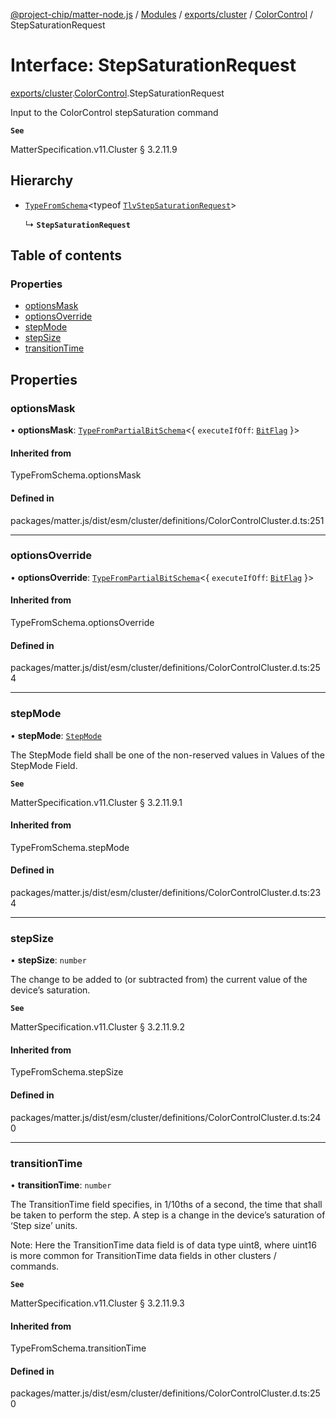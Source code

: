 [@project-chip/matter-node.js](../README.md) / [Modules](../modules.md) / [exports/cluster](../modules/exports_cluster.md) / [ColorControl](../modules/exports_cluster.ColorControl.md) / StepSaturationRequest

# Interface: StepSaturationRequest

[exports/cluster](../modules/exports_cluster.md).[ColorControl](../modules/exports_cluster.ColorControl.md).StepSaturationRequest

Input to the ColorControl stepSaturation command

**`See`**

MatterSpecification.v11.Cluster § 3.2.11.9

## Hierarchy

- [`TypeFromSchema`](../modules/exports_tlv.md#typefromschema)\<typeof [`TlvStepSaturationRequest`](../modules/exports_cluster.ColorControl.md#tlvstepsaturationrequest)\>

  ↳ **`StepSaturationRequest`**

## Table of contents

### Properties

- [optionsMask](exports_cluster.ColorControl.StepSaturationRequest.md#optionsmask)
- [optionsOverride](exports_cluster.ColorControl.StepSaturationRequest.md#optionsoverride)
- [stepMode](exports_cluster.ColorControl.StepSaturationRequest.md#stepmode)
- [stepSize](exports_cluster.ColorControl.StepSaturationRequest.md#stepsize)
- [transitionTime](exports_cluster.ColorControl.StepSaturationRequest.md#transitiontime)

## Properties

### optionsMask

• **optionsMask**: [`TypeFromPartialBitSchema`](../modules/exports_schema.md#typefrompartialbitschema)\<\{ `executeIfOff`: [`BitFlag`](../modules/exports_schema.md#bitflag)  }\>

#### Inherited from

TypeFromSchema.optionsMask

#### Defined in

packages/matter.js/dist/esm/cluster/definitions/ColorControlCluster.d.ts:251

___

### optionsOverride

• **optionsOverride**: [`TypeFromPartialBitSchema`](../modules/exports_schema.md#typefrompartialbitschema)\<\{ `executeIfOff`: [`BitFlag`](../modules/exports_schema.md#bitflag)  }\>

#### Inherited from

TypeFromSchema.optionsOverride

#### Defined in

packages/matter.js/dist/esm/cluster/definitions/ColorControlCluster.d.ts:254

___

### stepMode

• **stepMode**: [`StepMode`](../enums/exports_cluster.ColorControl.StepMode.md)

The StepMode field shall be one of the non-reserved values in Values of the StepMode Field.

**`See`**

MatterSpecification.v11.Cluster § 3.2.11.9.1

#### Inherited from

TypeFromSchema.stepMode

#### Defined in

packages/matter.js/dist/esm/cluster/definitions/ColorControlCluster.d.ts:234

___

### stepSize

• **stepSize**: `number`

The change to be added to (or subtracted from) the current value of the device’s saturation.

**`See`**

MatterSpecification.v11.Cluster § 3.2.11.9.2

#### Inherited from

TypeFromSchema.stepSize

#### Defined in

packages/matter.js/dist/esm/cluster/definitions/ColorControlCluster.d.ts:240

___

### transitionTime

• **transitionTime**: `number`

The TransitionTime field specifies, in 1/10ths of a second, the time that shall be taken to perform the
step. A step is a change in the device’s saturation of ‘Step size’ units.

Note: Here the TransitionTime data field is of data type uint8, where uint16 is more common for
TransitionTime data fields in other clusters / commands.

**`See`**

MatterSpecification.v11.Cluster § 3.2.11.9.3

#### Inherited from

TypeFromSchema.transitionTime

#### Defined in

packages/matter.js/dist/esm/cluster/definitions/ColorControlCluster.d.ts:250
